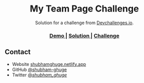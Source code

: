 <h1 align="center">My Team Page Challenge</h1>

<div align="center">
   Solution for a challenge from  <a href="http://devchallenges.io" target="_blank">Devchallenges.io</a>.
</div>

<div align="center">
  <h3>
    <a href="https://shubham-devchallenges.netlify.app/interior-consultant-challenge">
      Demo
    </a>
    <span> | </span>
    <a href="https://github.com/shubham-ghuge/devchallenges-io/">
      Solution
    </a>
    <span> | </span>
    <a href="https://devchallenges.io/challenges/hhmesazsqgKXrTkYkt0U">
      Challenge
    </a>
  </h3>
</div>

## Contact

- Website [shubhamghuge.netlify.app](https://shubhamghuge.netlify.app)
- GitHub [@shubham-ghuge](https://github.com/shubham-ghuge)
- Twitter [@_shubham_ghuge_](https://twitter.com/_shubham_ghuge_)

